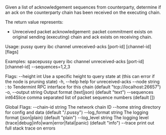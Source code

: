 Given a list of acknowledgement sequences from counterparty, determine if an ack on the counterparty chain has been received on the executing chain.

The return value represents:
- Unreceived packet acknowledgement: packet commitment exists on original sending (executing) chain and ack exists on receiving chain.

Usage:
  pussy query ibc channel unreceived-acks [port-id] [channel-id] [flags]

Examples:
spacepussy query ibc channel unreceived-acks [port-id] [channel-id] --sequences=1,2,3

Flags:
      --height int             Use a specific height to query state at (this can error if the node is pruning state)
  -h, --help                   help for unreceived-acks
      --node string            <host>:<port> to Tendermint RPC interface for this chain (default "tcp://localhost:26657")
  -o, --output string          Output format (text|json) (default "text")
      --sequences int64Slice   comma separated list of packet sequence numbers (default [])

Global Flags:
      --chain-id string     The network chain ID
      --home string         directory for config and data (default "/.pussy")
      --log_format string   The logging format (json|plain) (default "plain")
      --log_level string    The logging level (trace|debug|info|warn|error|fatal|panic) (default "info")
      --trace               print out full stack trace on errors
